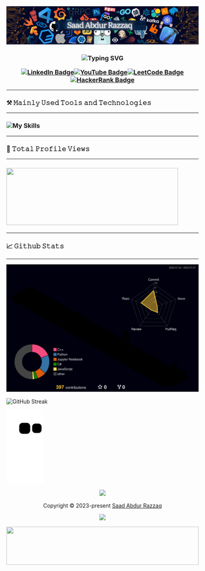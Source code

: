 <!-- ![MasterHead](https://developers.giphy.com/branch/master/static/api-512d36c09662682717108a38bbb5c57d.gif) -->
<img src="Glows.png" />
<!-- <img src="Not Glow.png" /> --> 
<h3 align="center">

![Typing SVG](https://tinyurl.com/WhatAreYouLookingFor101)

  [![LinkedIn Badge](https://img.shields.io/badge/LinkedIn-0A66C2?logo=linkedin&logoColor=fff&style=for-the-badge)](https://www.linkedin.com/in/saadarazzaq/)[![YouTube Badge](https://img.shields.io/badge/YouTube-F00?logo=youtube&logoColor=fff&style=for-the-badge)](https://www.youtube.com/channel/UCD7sQyEbW50jfkiEzlqTL-Q)[![LeetCode Badge](https://img.shields.io/badge/LeetCode-FFA116?logo=leetcode&logoColor=fff&style=for-the-badge)](https://www.leetcode.com/sabdurrazzaq124)[![HackerRank Badge](https://img.shields.io/badge/HackerRank-00EA64?logo=hackerrank&logoColor=000&style=for-the-badge)](https://www.hackerrank.com/SaadAbdurRazzaq?hr_r=1)
</h4>

<hr>

<h3>⚒️ 𝙼𝚊𝚒𝚗𝚕𝚢 𝚄𝚜𝚎𝚍 𝚃𝚘𝚘𝚕𝚜 𝚊𝚗𝚍 𝚃𝚎𝚌𝚑𝚗𝚘𝚕𝚘𝚐𝚒𝚎𝚜</h3>
<hr>
<h3> 

  ![My Skills](https://skillicons.dev/icons?i=python,cpp,cs,dotnet,r,dart,kotlin,html,css,tailwind,figma,flutter,linux,mysql,androidstudio,vscode&perline=19)

</h3>
<hr>
<h3>👀 𝚃𝚘𝚝𝚊𝚕 𝙿𝚛𝚘𝚏𝚒𝚕𝚎 𝚅𝚒𝚎𝚠𝚜 </h3>
<hr>
<h3 > <img src="https://count.getloli.com/get/@:name" height=150 width=450 /> </h3>
<hr>
<h3 align="center">
<h3>📈 𝙶𝚒𝚝𝚑𝚞𝚋 𝚂𝚝𝚊𝚝𝚜</h3>
<hr>

![](./profile-3d-contrib/profile-night-rainbow.svg)

![GitHub Streak](https://streak-stats.demolab.com?user=SaadARazzaq&theme=sunset-gradient&hide_border=true&border_radius=18&card_width=880&background=45%2C2620EB%2CEB0000)

<picture>
  <source
    media="(prefers-color-scheme: dark)"
    srcset="https://raw.githubusercontent.com/SaadARazzaq/SaadARazzaq/output/github-contribution-grid-snake-dark.svg"
  />
  <source
    media="(prefers-color-scheme: light)"
    srcset="https://raw.githubusercontent.com/SaadARazzaq/SaadARazzaq/output/github-contribution-grid-snake.svg"
  />
  <img
    alt="github contribution grid snake animation"
    src="https://raw.githubusercontent.com/SaadARazzaq/SaadARazzaq/output/github-contribution-grid-snake.svg"
  />
</picture>
	
<!-- [![GitHub Streak](https://streak-stats.demolab.com?user=SaadARazzaq&theme=highcontrast&hide_border=true&border_radius=15&card_width=800&background=45%2CEB0000%2C6B19EB)](https://git.io/streak-stats) -->

</h3>

<p align="center">
	<img src="https://tinyurl.com/AboveTheSkys" />
</p>
<p align="center">
	Copyright &copy; 2023-present   <a href="https://github.com/SaadARazzaq" target="_blank">Saad Abdur Razzaq</a>
</p>
<p align="center">
	<a href="https://github.com/SaadARazzaq/SaadARazzaq/blob/main/LICENSE"><img src="https://img.shields.io/static/v1.svg?style=for-the-badge&label=License&message=MIT&logoColor=d9e0ee&colorA=363a4f&colorB=b7bdf8"/></a>
</p>
<div align=center>
  <img  height=100px width= 100% src="https://capsule-render.vercel.app/api?type=waving&color=gradient&height=60&section=header"/>
</div>
